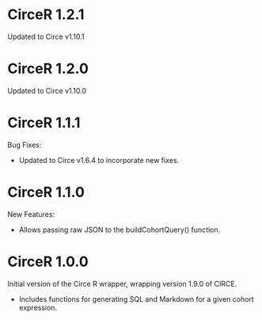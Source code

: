 CirceR 1.2.1
============

Updated to Circe v1.10.1

CirceR 1.2.0
============

Updated to Circe v1.10.0


CirceR 1.1.1
============

Bug Fixes:
- Updated to Circe v1.6.4 to incorporate new fixes.

CirceR 1.1.0
============

New Features:
- Allows passing raw JSON to the buildCohortQuery() function.


CirceR 1.0.0
============

Initial version of the Circe R wrapper, wrapping version 1.9.0 of CIRCE.
- Includes functions for generating SQL and Markdown for a given cohort expression.
